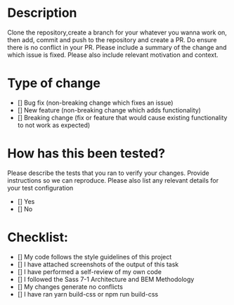 # Description

Clone the repository,create a branch for your whatever you wanna work on, then add, commit and push to the repository and create a PR. Do ensure there is no conflict in your PR. Please include a summary of the change and which issue is fixed. Please also include relevant motivation and context.    

# Type of change

- [] Bug fix (non-breaking change which fixes an issue)
- [] New feature (non-breaking change which adds functionality)
- [] Breaking change (fix or feature that would cause existing functionality to not work as expected)

# How has this been tested?

Please describe the tests that you ran to verify your changes. Provide instructions so we can reproduce. Please also list any relevant details for your test configuration
- [] Yes
- [] No

# Checklist:
- [] My code follows the style guidelines of this project
- [] I have attached screenshots of the output of this task
- [] I have performed a self-review of my own code
- [] I followed the Sass 7-1 Architecture and BEM Methodology
- [] My changes generate no conflicts
- []  I have ran yarn build-css or npm run build-css
